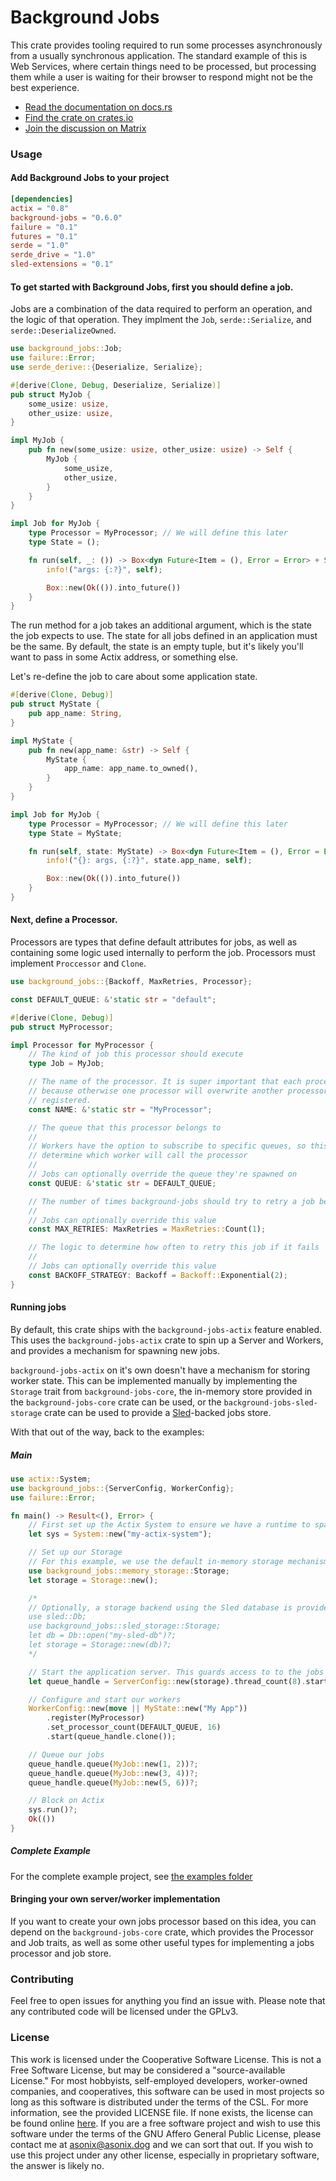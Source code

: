 # Background Jobs

This crate provides tooling required to run some processes asynchronously from a usually
synchronous application. The standard example of this is Web Services, where certain things
need to be processed, but processing them while a user is waiting for their browser to respond
might not be the best experience.

- [Read the documentation on docs.rs](https://docs.rs/background-jobs)
- [Find the crate on crates.io](https://crates.io/crates/background-jobs)
- [Join the discussion on Matrix](https://matrix.to/#/!vZKoAKLpHaFIWjRxpT:asonix.dog?via=asonix.dog)

### Usage
#### Add Background Jobs to your project
```toml
[dependencies]
actix = "0.8"
background-jobs = "0.6.0"
failure = "0.1"
futures = "0.1"
serde = "1.0"
serde_drive = "1.0"
sled-extensions = "0.1"
```

#### To get started with Background Jobs, first you should define a job.
Jobs are a combination of the data required to perform an operation, and the logic of that
operation. They implment the `Job`, `serde::Serialize`, and `serde::DeserializeOwned`.

```rust
use background_jobs::Job;
use failure::Error;
use serde_derive::{Deserialize, Serialize};

#[derive(Clone, Debug, Deserialize, Serialize)]
pub struct MyJob {
    some_usize: usize,
    other_usize: usize,
}

impl MyJob {
    pub fn new(some_usize: usize, other_usize: usize) -> Self {
        MyJob {
            some_usize,
            other_usize,
        }
    }
}

impl Job for MyJob {
    type Processor = MyProcessor; // We will define this later
    type State = ();

    fn run(self, _: ()) -> Box<dyn Future<Item = (), Error = Error> + Send> {
        info!("args: {:?}", self);

        Box::new(Ok(()).into_future())
    }
}
```

The run method for a job takes an additional argument, which is the state the job expects to
use. The state for all jobs defined in an application must be the same. By default, the state
is an empty tuple, but it's likely you'll want to pass in some Actix address, or something
else.

Let's re-define the job to care about some application state.

```rust
#[derive(Clone, Debug)]
pub struct MyState {
    pub app_name: String,
}

impl MyState {
    pub fn new(app_name: &str) -> Self {
        MyState {
            app_name: app_name.to_owned(),
        }
    }
}

impl Job for MyJob {
    type Processor = MyProcessor; // We will define this later
    type State = MyState;

    fn run(self, state: MyState) -> Box<dyn Future<Item = (), Error = Error> + Send> {
        info!("{}: args, {:?}", state.app_name, self);

        Box::new(Ok(()).into_future())
    }
}
```

#### Next, define a Processor.
Processors are types that define default attributes for jobs, as well as containing some logic
used internally to perform the job. Processors must implement `Proccessor` and `Clone`.

```rust
use background_jobs::{Backoff, MaxRetries, Processor};

const DEFAULT_QUEUE: &'static str = "default";

#[derive(Clone, Debug)]
pub struct MyProcessor;

impl Processor for MyProcessor {
    // The kind of job this processor should execute
    type Job = MyJob;

    // The name of the processor. It is super important that each processor has a unique name,
    // because otherwise one processor will overwrite another processor when they're being
    // registered.
    const NAME: &'static str = "MyProcessor";

    // The queue that this processor belongs to
    //
    // Workers have the option to subscribe to specific queues, so this is important to
    // determine which worker will call the processor
    //
    // Jobs can optionally override the queue they're spawned on
    const QUEUE: &'static str = DEFAULT_QUEUE;

    // The number of times background-jobs should try to retry a job before giving up
    //
    // Jobs can optionally override this value
    const MAX_RETRIES: MaxRetries = MaxRetries::Count(1);

    // The logic to determine how often to retry this job if it fails
    //
    // Jobs can optionally override this value
    const BACKOFF_STRATEGY: Backoff = Backoff::Exponential(2);
}
```

#### Running jobs
By default, this crate ships with the `background-jobs-actix` feature enabled. This uses the
`background-jobs-actix` crate to spin up a Server and Workers, and provides a mechanism for
spawning new jobs.

`background-jobs-actix` on it's own doesn't have a mechanism for storing worker state. This
can be implemented manually by implementing the `Storage` trait from `background-jobs-core`,
the in-memory store provided in the `background-jobs-core` crate can be used, or the
`background-jobs-sled-storage` crate can be used to provide a
[Sled](https://github.com/spacejam/sled)-backed jobs store.

With that out of the way, back to the examples:

##### Main
```rust
use actix::System;
use background_jobs::{ServerConfig, WorkerConfig};
use failure::Error;

fn main() -> Result<(), Error> {
    // First set up the Actix System to ensure we have a runtime to spawn jobs on.
    let sys = System::new("my-actix-system");

    // Set up our Storage
    // For this example, we use the default in-memory storage mechanism
    use background_jobs::memory_storage::Storage;
    let storage = Storage::new();

    /*
    // Optionally, a storage backend using the Sled database is provided
    use sled::Db;
    use background_jobs::sled_storage::Storage;
    let db = Db::open("my-sled-db")?;
    let storage = Storage::new(db)?;
    */

    // Start the application server. This guards access to to the jobs store
    let queue_handle = ServerConfig::new(storage).thread_count(8).start();

    // Configure and start our workers
    WorkerConfig::new(move || MyState::new("My App"))
        .register(MyProcessor)
        .set_processor_count(DEFAULT_QUEUE, 16)
        .start(queue_handle.clone());

    // Queue our jobs
    queue_handle.queue(MyJob::new(1, 2))?;
    queue_handle.queue(MyJob::new(3, 4))?;
    queue_handle.queue(MyJob::new(5, 6))?;

    // Block on Actix
    sys.run()?;
    Ok(())
}
```

##### Complete Example
For the complete example project, see [the examples folder](https://git.asonix.dog/Aardwolf/background-jobs/src/branch/master/examples/actix-example)

#### Bringing your own server/worker implementation
If you want to create your own jobs processor based on this idea, you can depend on the
`background-jobs-core` crate, which provides the Processor and Job traits, as well as some
other useful types for implementing a jobs processor and job store.

### Contributing
Feel free to open issues for anything you find an issue with. Please note that any contributed code will be licensed under the GPLv3.

### License
This work is licensed under the Cooperative Software License. This is not a Free Software
License, but may be considered a "source-available License." For most hobbyists, self-employed
developers, worker-owned companies, and cooperatives, this software can be used in most
projects so long as this software is distributed under the terms of the CSL. For more
information, see the provided LICENSE file. If none exists, the license can be found online
[here](https://lynnesbian.space/csl/). If you are a free software project and wish to use this
software under the terms of the GNU Affero General Public License, please contact me at
[asonix@asonix.dog](mailto:asonix@asonix.dog) and we can sort that out. If you wish to use this
project under any other license, especially in proprietary software, the answer is likely no.
